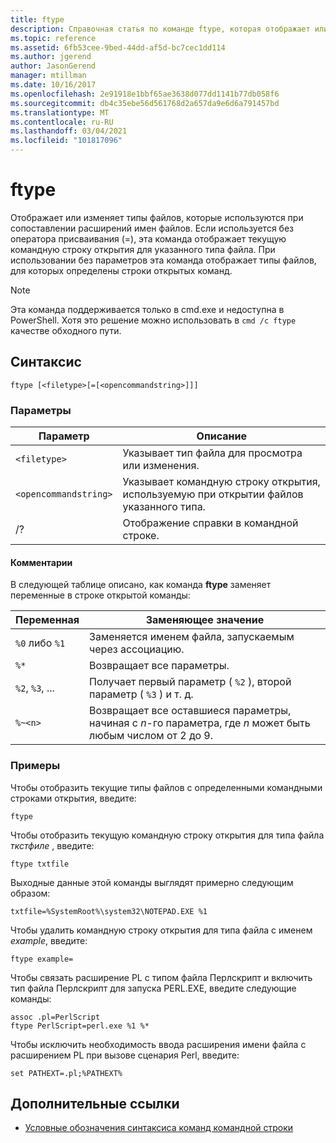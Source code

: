 ```yaml
---
title: ftype
description: Справочная статья по команде ftype, которая отображает или изменяет тип файла, используемый в сопоставлении расширений имен файлов.
ms.topic: reference
ms.assetid: 6fb53cee-9bed-44dd-af5d-bc7cec1dd114
ms.author: jgerend
author: JasonGerend
manager: mtillman
ms.date: 10/16/2017
ms.openlocfilehash: 2e91918e1bbf65ae3638d077dd1141b77db058f6
ms.sourcegitcommit: db4c35ebe56d561768d2a657da9e6d6a791457bd
ms.translationtype: MT
ms.contentlocale: ru-RU
ms.lasthandoff: 03/04/2021
ms.locfileid: "101817096"
---
```

# <a name="ftype"></a>ftype

Отображает или изменяет типы файлов, которые используются при сопоставлении расширений имен файлов. Если используется без оператора присваивания (=), эта команда отображает текущую командную строку открытия для указанного типа файла. При использовании без параметров эта команда отображает типы файлов, для которых определены строки открытых команд.

> [!NOTE]
> Эта команда поддерживается только в cmd.exe и недоступна в PowerShell.
> Хотя это решение можно использовать в `cmd /c ftype` качестве обходного пути.

## <a name="syntax"></a>Синтаксис

```
ftype [<filetype>[=[<opencommandstring>]]]
```

### <a name="parameters"></a>Параметры

| Параметр | Описание |
| --------- | ----------- |
| `<filetype>` | Указывает тип файла для просмотра или изменения. |
| `<opencommandstring>` | Указывает командную строку открытия, используемую при открытии файлов указанного типа.|
| /? | Отображение справки в командной строке. |

#### <a name="remarks"></a>Комментарии

В следующей таблице описано, как команда **ftype** заменяет переменные в строке открытой команды:

| Переменная | Заменяющее значение |
| -------- | ----------------- |
| `%0` либо `%1` | Заменяется именем файла, запускаемым через ассоциацию. |
| `%*` | Возвращает все параметры. |
| `%2`, `%3`, ... | Получает первый параметр ( `%2` ), второй параметр ( `%3` ) и т. д. |
| `%~<n>` | Возвращает все оставшиеся параметры, начиная с *n*-го параметра, где *n* может быть любым числом от 2 до 9. |

### <a name="examples"></a>Примеры

Чтобы отобразить текущие типы файлов с определенными командными строками открытия, введите:

```
ftype
```

Чтобы отобразить текущую командную строку открытия для типа файла *ткстфиле* , введите:

```
ftype txtfile
```

Выходные данные этой команды выглядят примерно следующим образом:

`txtfile=%SystemRoot%\system32\NOTEPAD.EXE %1`

Чтобы удалить командную строку открытия для типа файла с именем *example*, введите:

```
ftype example=
```

Чтобы связать расширение PL с типом файла Перлскрипт и включить тип файла Перлскрипт для запуска PERL.EXE, введите следующие команды:

```
assoc .pl=PerlScript
ftype PerlScript=perl.exe %1 %*
```

Чтобы исключить необходимость ввода расширения имени файла с расширением PL при вызове сценария Perl, введите:

```
set PATHEXT=.pl;%PATHEXT%
```

## <a name="additional-references"></a>Дополнительные ссылки

- [Условные обозначения синтаксиса команд командной строки](command-line-syntax-key.md)

